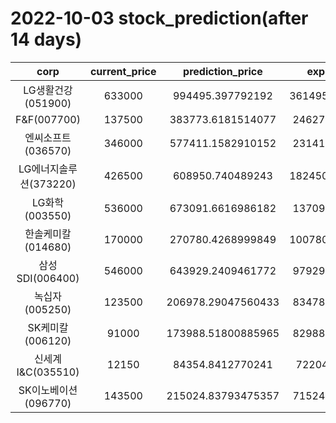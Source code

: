 # 2022-10-03 stock_prediction(after 14 days)

|   corp   |   current_price   |   prediction_price   |   expected_profit   |
|:--------:|:-----------------:|:--------------------:|:-------------------:|
|LG생활건강(051900)|633000|994495.397792192|361495.39779219194|
|F&F(007700)|137500|383773.6181514077|246273.6181514077|
|엔씨소프트(036570)|346000|577411.1582910152|231411.1582910152|
|LG에너지솔루션(373220)|426500|608950.740489243|182450.74048924295|
|LG화학(003550)|536000|673091.6616986182|137091.6616986182|
|한솔케미칼(014680)|170000|270780.4268999849|100780.42689998489|
|삼성SDI(006400)|546000|643929.2409461772|97929.24094617716|
|녹십자(005250)|123500|206978.29047560433|83478.29047560433|
|SK케미칼(006120)|91000|173988.51800885965|82988.51800885965|
|신세계 I&C(035510)|12150|84354.8412770241|72204.8412770241|
|SK이노베이션(096770)|143500|215024.83793475357|71524.83793475357|
